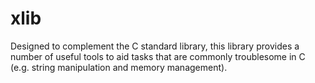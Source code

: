 xlib
====

Designed to complement the C standard library, this library provides a number of useful tools to aid tasks that are commonly troublesome in C (e.g. string manipulation and memory management).

